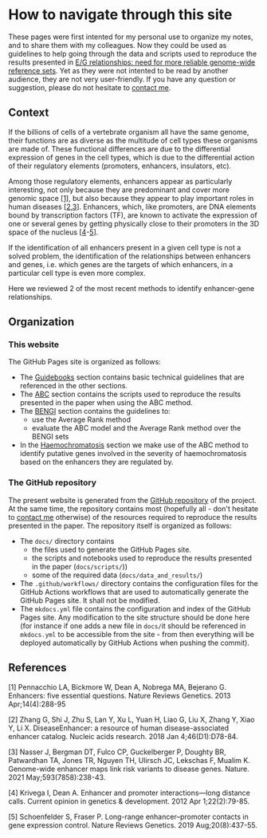 # How to navigate through this site

These pages were first intented for my personal use to organize my notes, and to share them with my colleagues. Now they could be used as guidelines to help going through the data and scripts used to reproduce the results presented in [E/G relationships: need for more reliable genome-wide reference sets](https://doi.org/10.1101/2022.10.12.511908). Yet as they were not intented to be read by another audience, they are not very user-friendly. If you have any question or suggestion, please do not hesitate to [contact me](../../about_me).

## Context

If the billions of cells of a vertebrate organism all have the same genome, their functions are as diverse as the multitude of cell types these organisms are made of. These functional differences are due to the differential expression of genes in the cell types, which is due to the differential action of their regulatory elements (promoters, enhancers, insulators, etc).


Among those regulatory elements, enhancers appear as particularly interesting, not only because they are predominant and cover more genomic space [[1]](#1), but also because they appear to play important roles in human diseases [[2](#2),[3](#3)]. Enhancers, which, like promoters, are DNA elements bound by transcription factors (TF), are known to activate the expression of one or several genes by getting physically close to their promoters in the 3D space of the nucleus [[4](#4)-[5](#5)].


If the identification of all enhancers present in a given cell type is not a solved problem, the identification of the relationships between enhancers and genes, i.e. which genes are the targets of which enhancers, in a particular cell type is even more complex. 

Here we reviewed 2 of the most recent methods to identify enhancer-gene relationships.


## Organization

### This website

The GitHub Pages site is organized as follows:

- The [Guidebooks](../guidebooks/introduction) section contains basic technical guidelines that are referenced in the other sections.
- The [ABC](../notes_abc/introduction) section contains the scripts used to reproduce the results presented in the paper when using the ABC method.
- The [BENGI](../notes_bengi/introduction) section contains the guidelines to:
    - use the Average Rank method
    - evaluate the ABC model and the Average Rank method over the BENGI sets
- In the [Haemochromatosis](../haemochromatosis/introduction) section we make use of the ABC method to identify putative genes involved in the severity of haemochromatosis based on the enhancers they are regulated by.

### The GitHub repository

The present website is generated from the [GitHub repository](https://github.com/hoellin/hoellin.github.io) of the project. At the same time, the repository contains most (hopefully all - don't hesitate to [contact me](../about_me) otherwise) of the resources required to reproduce the results presented in the paper. The repository itself is organized as follows:

- The `docs/` directory contains
    - the files used to generate the GitHub Pages site.
    - the scripts and notebooks used to reproduce the results presented in the paper (`docs/scripts/`))
    - some of the required data (`docs/data_and_results/`)
- The `.github/workflows/` directory contains the configuration files for the GitHub Actions workflows that are used to automatically generate the GitHub Pages site. It shall not be modified.
- The `mkdocs.yml` file contains the configuration and index of the GitHub Pages site. Any modification to the site structure should be done here (for instance if one adds a new file in `docs/`it should be referenced in `mkdocs.yml` to be accessible from the site - from then everything will be deployed automatically by GitHub Actions when pushing the commit).

## References

<a id="1">[1]</a> 
Pennacchio LA, Bickmore W, Dean A, Nobrega MA, Bejerano G.
Enhancers: five essential questions.
Nature Reviews Genetics. 2013 Apr;14(4):288-95

<a id="2">[2]</a>
Zhang G, Shi J, Zhu S, Lan Y, Xu L, Yuan H, Liao G, Liu X, Zhang Y, Xiao Y, Li X.
DiseaseEnhancer: a resource of human disease-associated enhancer catalog.
Nucleic acids research. 2018 Jan 4;46(D1):D78-84.

<a id="3">[3]</a>
Nasser J, Bergman DT, Fulco CP, Guckelberger P, Doughty BR, Patwardhan TA, Jones TR, Nguyen TH, Ulirsch JC, Lekschas F, Mualim K. 
Genome-wide enhancer maps link risk variants to disease genes.
Nature. 2021 May;593(7858):238-43.

<a id="4">[4]</a>
Krivega I, Dean A.
Enhancer and promoter interactions—long distance calls.
Current opinion in genetics & development. 2012 Apr 1;22(2):79-85.

<a id="5">[5]</a>
Schoenfelder S, Fraser P.
Long-range enhancer–promoter contacts in gene expression control.
Nature Reviews Genetics. 2019 Aug;20(8):437-55.
